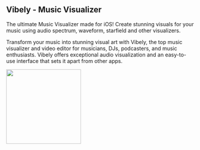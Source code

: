 ## Vibely - Music Visualizer

The ultimate Music Visualizer made for iOS! Create stunning visuals for your music using audio spectrum, waveform, starfield and other visualizers.

Transform your music into stunning visual art with Vibely, the top music visualizer and video editor for musicians, DJs, podcasters, and music enthusiasts. Vibely offers exceptional audio visualization and an easy-to-use interface that sets it apart from other apps.

[<img width="200" src="https://upload.wikimedia.org/wikipedia/commons/thumb/9/91/Download_on_the_App_Store_RGB_blk.svg/1024px-Download_on_the_App_Store_RGB_blk.svg.png">](https://apps.apple.com/app/id1528056717)
